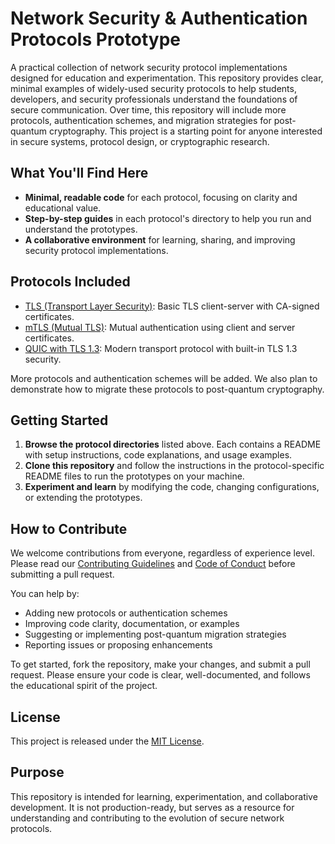 # Network Security & Authentication Protocols Prototype

A practical collection of network security protocol implementations designed for education and experimentation. This repository provides clear, minimal examples of widely-used security protocols to help students, developers, and security professionals understand the foundations of secure communication. Over time, this repository will include more protocols, authentication schemes, and migration strategies for post-quantum cryptography. This project is a starting point for anyone interested in secure systems, protocol design, or cryptographic research.

## What You'll Find Here

- **Minimal, readable code** for each protocol, focusing on clarity and educational value.
- **Step-by-step guides** in each protocol's directory to help you run and understand the prototypes.
- **A collaborative environment** for learning, sharing, and improving security protocol implementations.

## Protocols Included

- [TLS (Transport Layer Security)](tls/Readme.md): Basic TLS client-server with CA-signed certificates.
- [mTLS (Mutual TLS)](mtls/Readme.md): Mutual authentication using client and server certificates.
- [QUIC with TLS 1.3](quic/Readme.md): Modern transport protocol with built-in TLS 1.3 security.

More protocols and authentication schemes will be added. We also plan to demonstrate how to migrate these protocols to post-quantum cryptography.

## Getting Started

1. **Browse the protocol directories** listed above. Each contains a README with setup instructions, code explanations, and usage examples.
2. **Clone this repository** and follow the instructions in the protocol-specific README files to run the prototypes on your machine.
3. **Experiment and learn** by modifying the code, changing configurations, or extending the prototypes.

## How to Contribute

We welcome contributions from everyone, regardless of experience level. Please read our [Contributing Guidelines](CONTRIBUTING.md) and [Code of Conduct](CODE_OF_CONDUCT.md) before submitting a pull request.

You can help by:

- Adding new protocols or authentication schemes
- Improving code clarity, documentation, or examples
- Suggesting or implementing post-quantum migration strategies
- Reporting issues or proposing enhancements

To get started, fork the repository, make your changes, and submit a pull request. Please ensure your code is clear, well-documented, and follows the educational spirit of the project.

## License

This project is released under the [MIT License](LICENSE).

## Purpose

This repository is intended for learning, experimentation, and collaborative development. It is not production-ready, but serves as a resource for understanding and contributing to the evolution of secure network protocols.